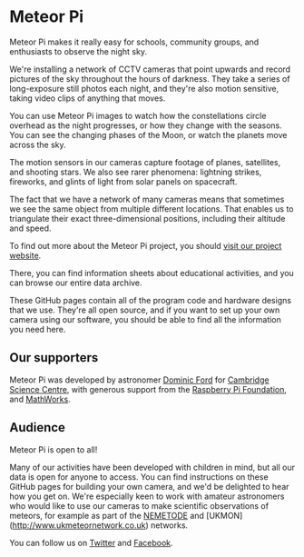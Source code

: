 # Meteor Pi

Meteor Pi makes it really easy for schools, community groups, and enthusiasts
to observe the night sky.

We're installing a network of CCTV cameras that point upwards and record
pictures of the sky throughout the hours of darkness.  They take a series of
long-exposure still photos each night, and they're also motion sensitive,
taking video clips of anything that moves.

You can use Meteor Pi images to watch how the constellations circle overhead as
the night progresses, or how they change with the seasons. You can see the
changing phases of the Moon, or watch the planets move across the sky.

The motion sensors in our cameras capture footage of planes, satellites, and
shooting stars. We also see rarer phenomena: lightning strikes, fireworks, and
glints of light from solar panels on spacecraft.

The fact that we have a network of many cameras means that sometimes we see the
same object from multiple different locations. That enables us to triangulate
their exact three-dimensional positions, including their altitude and speed.

To find out more about the Meteor Pi project, you should [visit our project
website](http://meteorpi.cambridgesciencecentre.org/).

There, you can find information sheets about educational activities, and you
can browse our entire data archive.

These GitHub pages contain all of the program code and hardware designs that we
use. They're all open source, and if you want to set up your own camera using
our software, you should be able to find all the information you need here.

## Our supporters

Meteor Pi was developed by astronomer [Dominic
Ford](https://in-the-sky.org/about.php) for [Cambridge Science
Centre](http://www.cambridgesciencecentre.org/), with generous support from the
[Raspberry Pi Foundation](https://www.raspberrypi.org/), and
[MathWorks](http://uk.mathworks.com).

## Audience

Meteor Pi is open to all!

Many of our activities have been developed with children in mind, but all our
data is open for anyone to access. You can find instructions on these GitHub
pages for building your own camera, and we'd be delighted to hear how you get
on. We're especially keen to work with amateur astronomers who would like to
use our cameras to make scientific observations of meteors, for example as part
of the [NEMETODE](http://www.nemetode.org) and [UKMON]
(http://www.ukmeteornetwork.co.uk) networks.

You can follow us on [Twitter](https://twitter.com/meteorpi) and
[Facebook](https://www.facebook.com/meteorpicamera).

